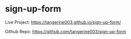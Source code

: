 # sign-up-form

Live Project: https://tangerine003.github.io/sign-up-form/

Github Repo: https://github.com/tangerine003/sign-up-form
